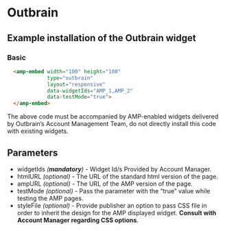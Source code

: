 <!---
Copyright 2015 The AMP HTML Authors. All Rights Reserved.

Licensed under the Apache License, Version 2.0 (the "License");
you may not use this file except in compliance with the License.
You may obtain a copy of the License at

      http://www.apache.org/licenses/LICENSE-2.0

Unless required by applicable law or agreed to in writing, software
distributed under the License is distributed on an "AS-IS" BASIS,
WITHOUT WARRANTIES OR CONDITIONS OF ANY KIND, either express or implied.
See the License for the specific language governing permissions and
limitations under the License.
-->

# Outbrain

## Example installation of the Outbrain widget

### Basic

```html
  <amp-embed width="100" height="100"
             type="outbrain"
             layout="responsive"
             data-widgetIds="AMP_1,AMP_2"
             data-testMode="true">
  </amp-embed>
```

The above code must be accompanied by AMP-enabled widgets delivered by Outbrain’s Account Management Team, do not directly install this code with existing widgets.

## Parameters

- widgetIds *(**mandatory**)* - Widget Id/s Provided by Account Manager.
- htmlURL *(optional)* - The URL of the standard html version of the page.
- ampURL *(optional)* - The URL of the AMP version of the page.
- testMode *(optional)* - Pass the parameter with the “true” value while testing the AMP pages. 
- styleFile *(optional)* - Provide publisher an option to pass CSS file in order to inherit the design for the AMP displayed widget. **Consult with Account Manager regarding CSS options**.
